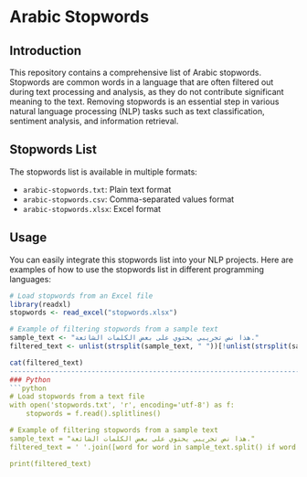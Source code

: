 # Arabic Stopwords

## Introduction
This repository contains a comprehensive list of Arabic stopwords. Stopwords are common words in a language that are often filtered out during text processing and analysis, as they do not contribute significant meaning to the text. Removing stopwords is an essential step in various natural language processing (NLP) tasks such as text classification, sentiment analysis, and information retrieval.

## Stopwords List
The stopwords list is available in multiple formats:
- `arabic-stopwords.txt`: Plain text format
- `arabic-stopwords.csv`: Comma-separated values format
- `arabic-stopwords.xlsx`: Excel format

## Usage
You can easily integrate this stopwords list into your NLP projects. Here are examples of how to use the stopwords list in different programming languages:

``` R
# Load stopwords from an Excel file
library(readxl)
stopwords <- read_excel("stopwords.xlsx")

# Example of filtering stopwords from a sample text
sample_text <- "هذا نص تجريبي يحتوي على بعض الكلمات الشائعة."
filtered_text <- unlist(strsplit(sample_text, " "))[!unlist(strsplit(sample_text, " ")) %in% stopwords$word]

cat(filtered_text)
--------------------------------------------------------------------------------------------
### Python
```python
# Load stopwords from a text file
with open('stopwords.txt', 'r', encoding='utf-8') as f:
    stopwords = f.read().splitlines()

# Example of filtering stopwords from a sample text
sample_text = "هذا نص تجريبي يحتوي على بعض الكلمات الشائعة."
filtered_text = ' '.join([word for word in sample_text.split() if word not in stopwords])

print(filtered_text)
